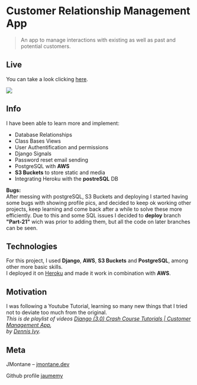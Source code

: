 # Customer Relationship Management App
> An app to manage interactions with existing as well as past and potential customers.       

## Live
You can take a look clicking [here](https://crm1app.herokuapp.com/).

![](crm1.gif)


## Info

I have been able to learn more and implement:

* Database Relationships
* Class Bases Views
* User Authentification and permissions
* Django Signals
* Password reset email sending
* PostgreSQL with **AWS**
* **S3 Buckets** to store static and media
* Integrating Heroku with the **postreSQL** DB

**Bugs:**               
After messing with postgreSQL, S3 Buckets and deploying I started having some bugs with showing profile pics, and decided to keep ok working other projects, keep learning and come back after a while to solve these more efficiently.
Due to this and some SQL issues I decided to **deploy** branch **"Part-21"** wich was prior to adding them, but all the code on later branches can be seen.
              
           
## Technologies

For this project, I used **Django**, **AWS**, **S3 Buckets** and **PostgreSQL**, among other more basic skills.                  
I deployed it on [Heroku](https://www.heroku.com/) and made it work in combination with **AWS**.
               
               
                 
## Motivation

I was following a Youtube Tutorial, learning so many new things that I tried not to deviate too much from the original.              
_This is de playlist of videos [Django (3.0) Crash Course Tutorials | Customer Management App](https://www.youtube.com/watch?v=xv_bwpA_aEA&list=PL-51WBLyFTg2vW-_6XBoUpE7vpmoR3ztO&ab_channel=DennisIvy),           
 by [Dennis Ivy](https://www.youtube.com/c/DennisIvy)._
                       
                         
## Meta
                  
JMontane – [jmontane.dev](https://www.jmontane.dev)


Github profile [jaumemy](https://github.com/jaumemy/)





